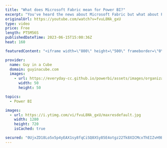 ```yaml
---
title: "What does Microsoft Fabric mean for Power BI?"
excerpt: "You've heard the news about Microsoft Fabric but what about Power BI? How does Power BI fit in? Do you need to migrate anything? Can you still do what you were doing? Adam tells you what you need to know!  Direct Lake (PREVIEW) https://learn.microsoft.com/power-bi/enterprise/directlake-overview  Microsoft"
originalUrl: https://youtube.com/watch?v=fvuL8Nk_gxU
type: video
price: Free
length: PT5M56S
publishedDateTime: 2023-06-15T15:00:36Z
heat: 160

featuredContent: "<iframe width=\"800\" height=\"500\" frameborder=\"0\" src=\"https://www.youtube.com/embed/fvuL8Nk_gxU\" allow=\"accelerometer; autoplay; encrypted-media; gyroscope; picture-in-picture\" allowfullscreen></iframe>"

provider:
  name: Guy in a Cube
  domain: guyinacube.com
  images:
    - url: https://everyday-cc.github.io/powerbi/assets/images/organizations/guyinacube.com-50x50.jpg
      width: 50
      height: 50

topics:
  - Power BI

images:
  - url: https://i.ytimg.com/vi/fvuL8Nk_gxU/maxresdefault.jpg
    width: 1280
    height: 720
    isCached: true

secured: "0UjxZD18Lo5x5p4yEAX1sy8fqCiSQ8XSy85E4otgz22Tk8XICMcxThEIZvH9BASSZ0bXXJZk1hRimoIGpYAM9t7I9K6kOTbE+LcSBGIS1WersWjZ//iC68lO1bEnp5R9TKBqL0jiZo7gTFAjLQFJcdxpP+ux+Q8XxhxCMsJWGWVdXHcS5UCa6jSxBag0W0KL8mYddvj9sUn8GrXoCElR9wR5iOK42xUtwgPOVOHGg7PvPxtN1N9Ik5QbRmSe5P3FYSm68mtQZ5Y77r9x/pb/y1QkPVH4ZxAUPoyz54A9QXq8Fh6FhaqIJbj7LH6Ye9aQDe1eAgLpIsk/zLsyNUcSNjhRbSSdy/1TgnvPyqYu4wJ/KqRhAtQcLrbNrOjxnEGzqjf8rlbalvIHtysW44ppv3wjn5O3XFLh12np8EOiO84=;DWzc/cwav7stW1ylMoCfYQ=="
---
```


